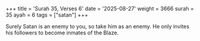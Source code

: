 +++
title = 'Surah 35, Verses 6'
date = '2025-08-27'
weight = 3666
surah = 35
ayah = 6
tags = ["satan"]
+++

Surely Satan is an enemy to you, so take him as an enemy. He only invites his followers to become inmates of the Blaze.